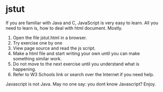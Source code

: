 # jstut
If you are familiar with Java and C, JavaScript is very easy to learn. All you need to learn is, how to deal with html document. Mostly.

1. Open the file jstut.html in a browser.
2. Try exercise one by one
3. View page source and read the js script.
4. Make a html file and start writing your own until you can make something similar work.
5. Do not move to the next exercise until you understand what is happening.
6. Refer to W3 Schools link or search over the Internet if you need help.

Javascript is not Java. May no one say: you dont know Javascript? Enjoy.
